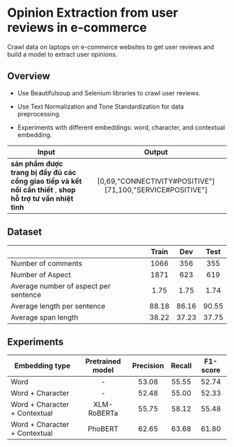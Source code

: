 # Opinion Extraction from user reviews in e-commerce
Crawl data on laptops on e-commerce websites to get user reviews and build a model to extract user opinions.
## Overview
* Use Beautifulsoup and Selenium libraries to crawl user reviews. 

* Use Text Normalization and Tone Standardization for data preprocessing. 

* Experiments with different embeddings: word, character, and contextual embedding.  

|   Input       | Output |
| ------------- |:-------------:| 
| **sản phẩm được trang bị đầy đủ các cổng giao tiếp và kết nối cần thiết** , **shop hỗ trợ tư vấn nhiệt tình**      | [0,69,"CONNECTIVITY#POSITIVE"][71,100,"SERVICE#POSITIVE"] | 

## Dataset
|         | Train           | Dev  | Test |
| ------------- |:-------------:| :-------------: | :-------------: | 
| Number of comments      | 1066 | 356 | 355 | 
| Number of Aspect       | 1871 | 623 | 619 | 
| Average number of aspect per sentence | 1.75 | 1.75 | 1.74|
| Average length per sentence | 88.18 | 86.16 | 90.55 |
| Average span length | 38.22 | 37.23 | 37.75 |

## Experiments
|  Embedding type       | Pretrained model |Precision           | Recall  | F1-score |
| ------------- |:-------------:|:-------------:| :-------------: | :-------------: | 
| Word      | - |53.08 | 55.55 | 52.74 |
| Word + Character| -       | 52.48 | 55.00 | 52.33 |
| Word + Character + Contextual | XLM-RoBERTa| 55.75 | 58.12 | 55.48 |
| Word + Character + Contextual | PhoBERT| 62.65 | 63.68 | 61.80 |

